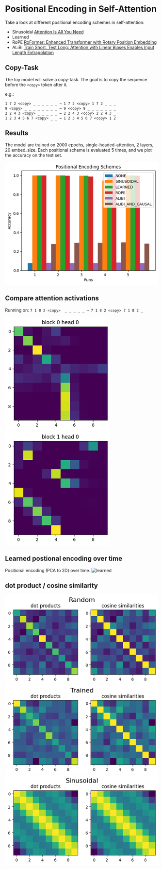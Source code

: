 # Positional Encoding in Self-Attention
Take a look at different positional encoding schemes in self-attention:
- Sinusoidal [Attention Is All You Need](https://arxiv.org/pdf/1706.03762.pdf)
- Learned
- RoPE [RoFormer: Enhanced Transformer with Rotary Position Embedding](https://arxiv.org/pdf/2104.09864.pdf)
- ALiBi [Train Short, Test Long: Attention with Linear Biases Enables Input Length Extrapolation](https://arxiv.org/pdf/2108.12409.pdf)

## Copy-Task
The toy model will solve a copy-task. The goal is to copy the sequence before the `<copy>` token after it.

e.g.:
```
1 7 2 <copy> _ _ _ _ _ _ → 1 7 2 <copy> 1 7 2 _ _ _
9 <copy> _ _ _ _ _ _ _ _ → 9 <copy> 9 _ _ _ _ _ _ _
2 2 4 3 <copy> _ _ _ _ _ → 2 2 4 3 <copy> 2 2 4 3 _
1 2 3 4 5 6 7 <copy> _ _ → 1 2 3 4 5 6 7 <copy> 1 2
```

## Results
The model are trained on 2000 epochs, single-headed-attention, 2 layers, 20 embed_size. Each positional scheme is evaluated 5 times, and we plot the accuracy on the test set.

![results](imgs/results.png)

## Compare attention activations
Running on:
`7 1 8 2 <copy>  _ _ _ _ _ → 7 1 8 2 <copy> 7 1 8 2 _`

![attention_activation_0](imgs/attention_activation_0.png)
![attention_activation_1](imgs/attention_activation_1.png)

## Learned postional encoding over time
Positional encoding (PCA to 2D) over time.
![learned](gigs/learned-20d-pca.gif)

## dot product / cosine similarity
![attention_random](imgs/attention_random.png)
![attention_learned](imgs/attention_learned.png)
![attention_sinusoidal](imgs/attention_sinusoidal.png)
